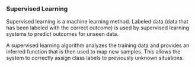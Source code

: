 ### Supervised Learning 

Supervised learning is a machine learning method. Labeled data (data that has been labeled with the correct outcome) is used by supervised learning systems to predict outcomes for unseen data.

A supervised learning algorithm analyzes the training data and provides an inferred function that is then used to map new samples. This allows the system to correctly assign class labels to previously unknown situations.
